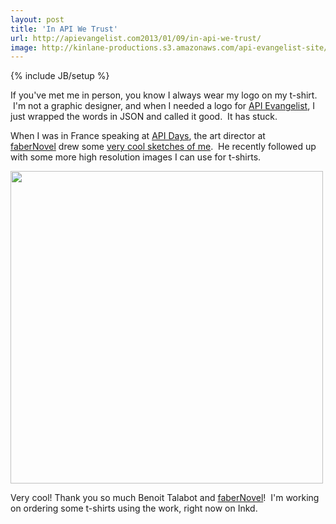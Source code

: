 ```yaml
---
layout: post
title: 'In API We Trust'
url: http://apievangelist.com2013/01/09/in-api-we-trust/
image: http://kinlane-productions.s3.amazonaws.com/api-evangelist-site/blog/KL_InApiWeTrust-1000.png
---
```

{% include JB/setup %}
<p>
     If you've met me in person, you know I always wear my logo on my t-shirt.  I'm not a graphic designer, and when I needed a logo for <a href="http://apievangelist.com">API Evangelist</a>, I just wrapped the words in JSON and called it good.  It has stuck.  
</p>
<p>
     When I was in France speaking at <a href="http://apidays.io">API Days</a>, the art director at <a href="http://www.fabernovel.com/en/">faberNovel</a> drew some <a href="/2012/12/10/api-evangelist-drawings/">very cool sketches of me</a>.  He recently followed up with some more high resolution images I can use for t-shirts.  
</p>
<p>
     <img src="https://s3.amazonaws.com/kinlane-productions/api-evangelist/t-shirts/KL_InApiWeTrust-1000.png"  width="500" />
</p>
<p>
     Very cool! Thank you so much Benoit Talabot and <a href="http://www.fabernovel.com/en/">faberNovel</a>!  I'm working on ordering some t-shirts using the work, right now on Inkd.
</p>
